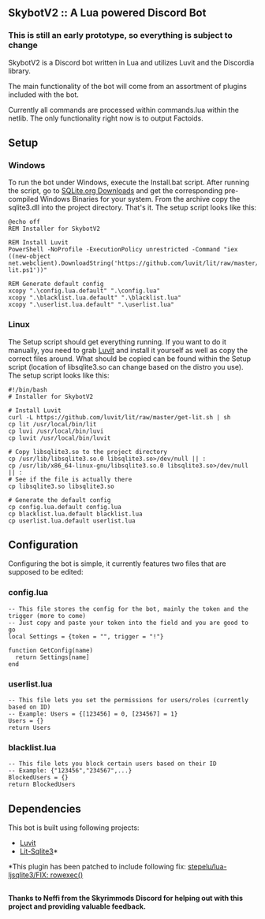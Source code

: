 ## SkybotV2 :: A Lua powered Discord Bot

### This is still an early prototype, so everything is subject to change

SkybotV2 is a Discord bot written in Lua and utilizes Luvit and the Discordia library.

The main functionality of the bot will come from an assortment of plugins included with the bot.

Currently all commands are processed within commands.lua within the netlib. The only functionality right now is to output Factoids.

## Setup

### Windows

To run the bot under Windows, execute the Install.bat script. After running the script, go to [SQLite.org Downloads](https://sqlite.org/download.html) and get the corresponding pre-compiled Windows Binaries for your system. From the archive copy the sqlite3.dll into the project directory. That's it. The setup script looks like this:
```
@echo off
REM Installer for SkybotV2

REM Install Luvit
PowerShell -NoProfile -ExecutionPolicy unrestricted -Command "iex ((new-object net.webclient).DownloadString('https://github.com/luvit/lit/raw/master/get-lit.ps1'))"

REM Generate default config
xcopy ".\config.lua.default" ".\config.lua"
xcopy ".\blacklist.lua.default" ".\blacklist.lua"
xcopy ".\userlist.lua.default" ".\userlist.lua"
```

### Linux

The Setup script should get everything running. If you want to do it manually, you need to grab [Luvit](https://luvit.io/) and install it yourself as well as copy the correct files around. What should be copied can be found within the Setup script (location of libsqlite3.so can change based on the distro you use). The setup script looks like this:

```
#!/bin/bash
# Installer for SkybotV2

# Install Luvit
curl -L https://github.com/luvit/lit/raw/master/get-lit.sh | sh
cp lit /usr/local/bin/lit
cp luvi /usr/local/bin/luvi
cp luvit /usr/local/bin/luvit

# Copy libsqlite3.so to the project directory
cp /usr/lib/libsqlite3.so.0 libsqlite3.so>/dev/null || :
cp /usr/lib/x86_64-linux-gnu/libsqlite3.so.0 libsqlite3.so>/dev/null || :
# See if the file is actually there 
cp libsqlite3.so libsqlite3.so

# Generate the default config
cp config.lua.default config.lua
cp blacklist.lua.default blacklist.lua
cp userlist.lua.default userlist.lua
```

## Configuration

Configuring the bot is simple, it currently features two files that are supposed to be edited:

### config.lua
```
-- This file stores the config for the bot, mainly the token and the trigger (more to come)
-- Just copy and paste your token into the field and you are good to go
local Settings = {token = "", trigger = "!"}

function GetConfig(name)
  return Settings[name]
end
```

### userlist.lua
```
-- This file lets you set the permissions for users/roles (currently based on ID)
-- Example: Users = {[123456] = 0, [234567] = 1}
Users = {}
return Users
```

### blacklist.lua
```
-- This file lets you block certain users based on their ID
-- Example: {"123456","234567",...}
BlockedUsers = {}
return BlockedUsers
```

## Dependencies

This bot is built using following projects:
* [Luvit](https://github.com/luvit/luvit)
* [Lit-Sqlite3](https://github.com/SinisterRectus/lit-sqlite3)*

\*This plugin has been patched to include following fix: [stepelu/lua-ljsqlite3/FIX: rowexec()](https://github.com/stepelu/lua-ljsqlite3/commit/b954905003880105926ed51a01df2b5ac32701f1)

##

**Thanks to Neffi from the Skyrimmods Discord for helping out with this project and providing valuable feedback.**
